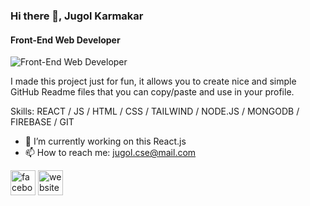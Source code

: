 ### Hi there 👋, Jugol Karmakar
#### Front-End Web Developer
![Front-End Web Developer](https://arturssmirnovs.github.io/github-profile-readme-generator/images/banner.png)

I made this project just for fun, it allows you to create nice and simple GitHub Readme files that you can copy/paste and use in your profile.

Skills: REACT / JS / HTML / CSS / TAILWIND / NODE.JS / MONGODB / FIREBASE / GIT

- 🔭 I’m currently working on this React.js 
- 📫 How to reach me: jugol.cse@mail.com 


[<img src='https://cdn.jsdelivr.net/npm/simple-icons@3.0.1/icons/facebook.svg' alt='facebook' height='40'>](https://www.facebook.com/https://www.facebook.com/jugol.karmokar.1/)  [<img src='https://cdn.jsdelivr.net/npm/simple-icons@3.0.1/icons/icloud.svg' alt='website' height='40'>](https://jugolkarmakar.netlify.app/)  








